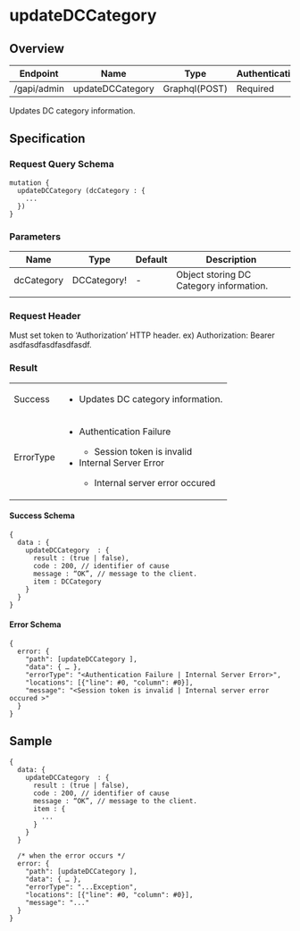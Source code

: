 # updateDCCategory

## Overview

| Endpoint | Name | Type | Authentication |
| --- | --- | --- | --- |
| /gapi/admin | updateDCCategory | Graphql(POST) | Required |

Updates DC category information.

## Specification

### Request Query Schema

```text
mutation {
  updateDCCategory (dcCategory : {
    ...
  })
}
```

### Parameters

| Name | Type | Default | Description |
| --- | --- | --- | --- |
| dcCategory | DCCategory! | - | Object storing DC Category information. |
|  |  |  |  |

### Request Header

Must set token to ‘Authorization’ HTTP header.
ex) Authorization: Bearer asdfasdfasdfasdfasdf.

### Result

<table>
<tr>
  <td>Success</td>
  <td><ul><li>Updates DC category information.</li></ul></td>
</tr>
<tr>
  <td>ErrorType</td>
  <td>
    <ul>
      <li>Authentication Failure</li>
      <ul>
        <li>Session token is invalid</li>
      </ul>
      <li>Internal Server Error</li>
      <ul>
        <li>Internal server error occured</li>
      </ul>
    </ul>
  </td>
  </tr>
</table>

#### Success Schema

```text
{
  data : {
    updateDCCategory  : {
      result : (true | false),
      code : 200, // identifier of cause
      message : “OK”, // message to the client.
      item : DCCategory
    }
  }
}
```

#### Error Schema

```text
{
  error: {
    "path": [updateDCCategory ],
    "data": { … },
    "errorType": "<Authentication Failure | Internal Server Error>",
    "locations": [{"line": #0, "column": #0}],
    "message": "<Session token is invalid | Internal server error occured >"
  }
}
```

## Sample

```text
{
  data: {
    updateDCCategory  : {
      result : (true | false),
      code : 200, // identifier of cause
      message : “OK”, // message to the client.
      item : {
        ...
      }
    }
  }

  /* when the error occurs */
  error: {
    "path": [updateDCCategory ],
    "data": { … },
    "errorType": "...Exception",
    "locations": [{"line": #0, "column": #0}],
    "message": "..."
  }
}
```

